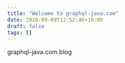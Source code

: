 ```yaml
---
title: "Welcome to graphql-java.com"
date: 2018-09-09T12:52:46+10:00
draft: false
tags: []
---
```


graphql-java.com blog

